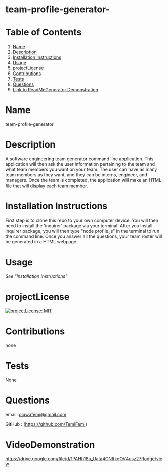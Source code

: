 # team-profile-generator-

# Table of Contents
1. [Name](#Name)
2. [Description](#Description)
3. [Installation Instructions](#Installation-Instructions)
4. [Usage](#Usage)
5. [projectLicense](#projectLicense)
6. [Contributions](#Contributions)
7. [Tests](#Tests)
8. [Questions](#Questions)
9. [Link to ReadMeGenerator Demonstration](#VideoDemonstration)

# Name
 team-profile-generator

# Description
A software engineering team generator command line application. This application will then ask the user information pertaining to the team and what team members you want on your team. The user can have as many team members as they want, and they can be interns, engineer, and managers. Once the team is completed, the application will make an HTML file that will display each team member.

# Installation Instructions
 First step is to clone this repo to your own computer device. You will then need to install the 'inquirer' package via your terminal. After you install inquirer package, you will then type "node profile.js" in the terminal to run the command line. Once you answer all the questions, your team roster will be generated in a HTML webpage.

# Usage
*See "Installation Instructions"*

# projectLicense
 [![projectLicense: MIT](https://img.shields.io/badge/projectLicense-MIT-yellow.svg)](https://opensource.org/projectLicenses/MIT)

# Contributions
 none

# Tests
 None

# Questions
 email:
 oluwafemi@gmail.com

 GitHub : (https://github.com/TemiFemi)

# VideoDemonstration
https://drive.google.com/file/d/1PAHh18u_Uata4CNIfkgOV4usz27Rodge/view